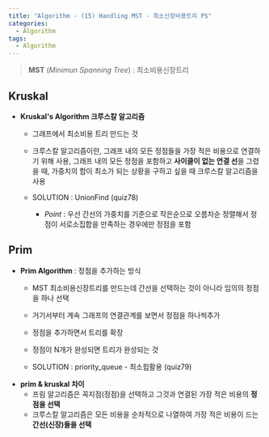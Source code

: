 ```yaml
---
title: "Algorithm - (15) Handling MST - 최소신장비용트리 PS"
categories:
  - Algorithm
tags:
  - Algorithm
---
```


> **MST** (*Minimun Spanning Tree*) : 최소비용신장트리


    
## Kruskal

- **Kruskal's Algorithm 크루스칼 알고리즘** 
    - 그래프에서 최소비용 트리 만드는 것
    - 크루스칼 알고리즘이란, 그래프 내의 모든 정점들을 가장 적은 비용으로 연결하기 위해 사용, 그래프 내의 모든 정점을 포함하고 **사이클이 없는 연결 선**을 그렸을 때, 가중치의 합이 최소가 되는 상황을 구하고 싶을 때 크루스칼 알고리즘을 사용

    - SOLUTION : UnionFind (quiz78)
        - *Point* : 우선 간선의 가중치를 기준으로 작은순으로 오름차순 정렬해서 정점이 서로소집합을 만족하는 경우에만 정점을 포함
    
## Prim

- **Prim Algorithm** : 정점을 추가하는 방식
    - MST 최소비용신장트리를 만드는데 간선을 선택하는 것이 아니라 임의의 정점을 하나 선택
    - 거기서부터 계속 그래프의 연결관계를 보면서 정점을 하나씩추가
    - 정점을 추가하면서 트리를 확장
    - 정점이 N개가 완성되면 트리가 완성되는 것

    - SOLUTION : priority_queue - 최소힙활용 (quiz79)
- **prim & kruskal 차이**
    - 프림 알고리즘은 꼭지점(정점)을 선택하고 그것과 연결된 가장 적은 비용의 **정점을 선택**
    - 크루스칼 알고리즘은 모든 비용을 순차적으로 나열하여 가장 적은 비용이 드는 **간선(신장)들을 선택**

